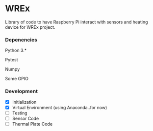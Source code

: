 # WREx
Library of code to have Raspberry Pi interact with sensors and heating device for WREx project.

### Depenencies
Python 3.*

Pytest

Numpy

Some GPIO

### Development
- [x] Initialization
- [x] Virtual Environment (using Anaconda..for now)
- [ ] Testing
- [ ] Sensor Code
- [ ] Thermal Plate Code
